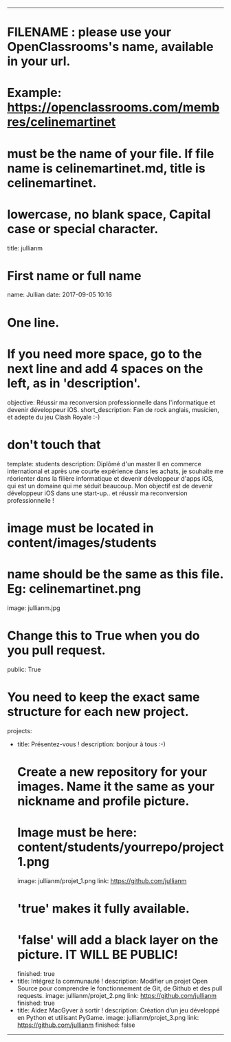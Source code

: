 ---

# FILENAME : please use your OpenClassrooms's name, available in your url.
# Example: https://openclassrooms.com/membres/celinemartinet
# must be the name of your file. If file name is celinemartinet.md, title is celinemartinet.
# lowercase, no blank space, Capital case or special character.
title: jullianm

# First name or full name
name: Jullian
date: 2017-09-05 10:16

# One line.
# If you need more space, go to the next line and add 4 spaces on the left, as in 'description'.
objective: Réussir ma reconversion professionnelle dans l'informatique et devenir développeur iOS.
short_description: Fan de rock anglais, musicien, et adepte du jeu Clash Royale :-)

# don't touch that
template: students
description:
    Diplômé d'un master II en commerce international et après une courte expérience
    dans les achats, je souhaite me réorienter dans la filière informatique
    et devenir développeur d'apps iOS, qui est un domaine qui me séduit beaucoup.
    Mon objectif est de devenir développeur iOS dans une start-up..
    et réussir ma reconversion professionnelle !

# image must be located in content/images/students
# name should be the same as this file. Eg: celinemartinet.png
image: jullianm.jpg

# Change this to True when you do you pull request.
public: True

# You need to keep the exact same structure for each new project.
projects:
  - title: Présentez-vous !
    description: bonjour à tous :-)
    # Create a new repository for your images. Name it the same as your nickname and profile picture.
    # Image must be here: content/students/yourrepo/project1.png
    image: jullianm/projet_1.png
    link: https://github.com/jullianm
    # 'true' makes it fully available.
    # 'false' will add a black layer on the picture. IT WILL BE PUBLIC!
    finished: true
  - title: Intégrez la communauté !
    description: Modifier un projet Open Source pour comprendre le fonctionnement de Git, de Github et des pull requests. 
    image: jullianm/projet_2.png
    link: https://github.com/jullianm
    finished: true
  - title: Aidez MacGyver à sortir !
    description: Création d’un jeu développé en Python et utilisant PyGame.
    image: jullianm/projet_3.png
    link: https://github.com/jullianm
    finished: false
---
